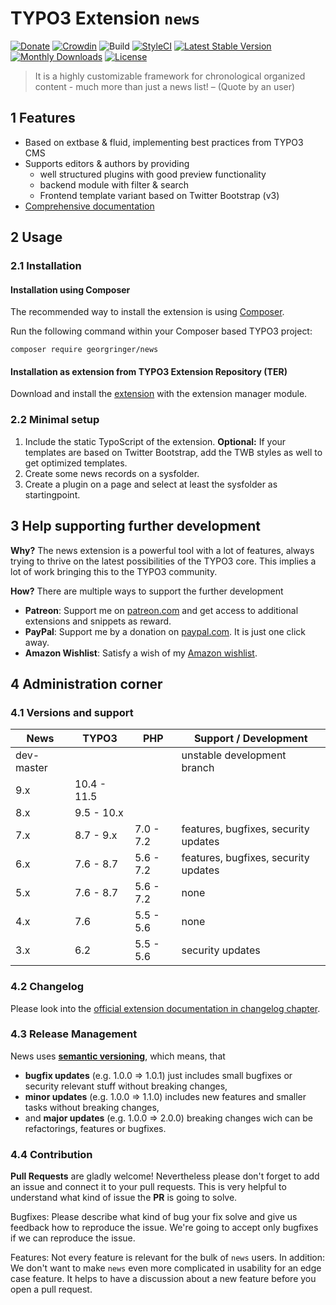 # TYPO3 Extension `news`

[![Donate](https://img.shields.io/badge/Donate-PayPal-green.svg)](https://www.paypal.me/GeorgRinger/19.99)
[![Crowdin](https://badges.crowdin.net/typo3-extension-news/localized.svg)](https://crowdin.com/project/typo3-extension-news)
![Build](https://github.com/georgringer/news/actions/workflows/ci.yml/badge.svg)
[![StyleCI](https://styleci.io/repos/11733164/shield?branch=master)](https://styleci.io/repos/11733164/)
[![Latest Stable Version](https://poser.pugx.org/georgringer/news/v/stable)](https://packagist.org/packages/georgringer/news)
[![Monthly Downloads](https://poser.pugx.org/georgringer/news/d/monthly)](https://packagist.org/packages/georgringer/news)
[![License](https://poser.pugx.org/georgringer/news/license)](https://packagist.org/packages/georgringer/news)

> It is a highly customizable framework for chronological organized content - much more than just a news list!
> – (Quote by an user)

## 1 Features

* Based on extbase & fluid, implementing best practices from TYPO3 CMS
* Supports editors & authors by providing
    * well structured plugins with good preview functionality
    * backend module with filter & search
    * Frontend template variant based on Twitter Bootstrap (v3)
* [Comprehensive documentation][1]

## 2 Usage

### 2.1 Installation

#### Installation using Composer

The recommended way to install the extension is using [Composer][2].

Run the following command within your Composer based TYPO3 project:

```
composer require georgringer/news
```

#### Installation as extension from TYPO3 Extension Repository (TER)

Download and install the [extension][3] with the extension manager module.

### 2.2 Minimal setup

1) Include the static TypoScript of the extension. **Optional:** If your templates are based on Twitter Bootstrap, add the TWB styles as well to get optimized templates.
2) Create some news records on a sysfolder.
3) Create a plugin on a page and select at least the sysfolder as startingpoint.

## 3 Help supporting further development

**Why?** The news extension is a powerful tool with a lot of features, always trying to thrive on the latest possibilities of the TYPO3 core. This implies a lot of work bringing this to the TYPO3 community.

**How?** There are multiple ways to support the further development

- **Patreon**: Support me on [patreon.com](https://www.patreon.com/georgringer) and get access to additional extensions and snippets as reward.
- **PayPal**: Support me by a donation on [paypal.com](https://www.paypal.me/GeorgRinger/25). It is just one click away.
- **Amazon Wishlist**: Satisfy a wish of my [Amazon wishlist](https://www.amazon.de/hz/wishlist/ls/8F573K08TSDG).


## 4 Administration corner

### 4.1 Versions and support

| News        | TYPO3       | PHP       | Support / Development                   |
| ----------- | ----------- | --------- | --------------------------------------- |
| dev-master  |             |           | unstable development branch             |
| 9.x         | 10.4 - 11.5 |           |                                         |
| 8.x         | 9.5  - 10.x |           |                                         |
| 7.x         | 8.7  - 9.x  | 7.0 - 7.2 | features, bugfixes, security updates    |
| 6.x         | 7.6  - 8.7  | 5.6 - 7.2 | features, bugfixes, security updates    |
| 5.x         | 7.6  - 8.7  | 5.6 - 7.2 | none                                    |
| 4.x         | 7.6         | 5.5 - 5.6 | none                                    |
| 3.x         | 6.2         | 5.5 - 5.6 | security updates                        |

### 4.2 Changelog

Please look into the [official extension documentation in changelog chapter][4].

### 4.3 Release Management

News uses [**semantic versioning**][5], which means, that
* **bugfix updates** (e.g. 1.0.0 => 1.0.1) just includes small bugfixes or security relevant stuff without breaking changes,
* **minor updates** (e.g. 1.0.0 => 1.1.0) includes new features and smaller tasks without breaking changes,
* and **major updates** (e.g. 1.0.0 => 2.0.0) breaking changes wich can be refactorings, features or bugfixes.

### 4.4 Contribution

**Pull Requests** are gladly welcome! Nevertheless please don't forget to add an issue and connect it to your pull requests. This
is very helpful to understand what kind of issue the **PR** is going to solve.

Bugfixes: Please describe what kind of bug your fix solve and give us feedback how to reproduce the issue. We're going
to accept only bugfixes if we can reproduce the issue.

Features: Not every feature is relevant for the bulk of `news` users. In addition: We don't want to make ``news``
even more complicated in usability for an edge case feature. It helps to have a discussion about a new feature before you open a pull request.


[1]: https://docs.typo3.org/typo3cms/extensions/news/
[2]: https://getcomposer.org/
[3]: https://extensions.typo3.org/extension/news
[4]: https://docs.typo3.org/p/georgringer/news/master/en-us/Misc/Changelog/Index.html
[5]: https://semver.org/
